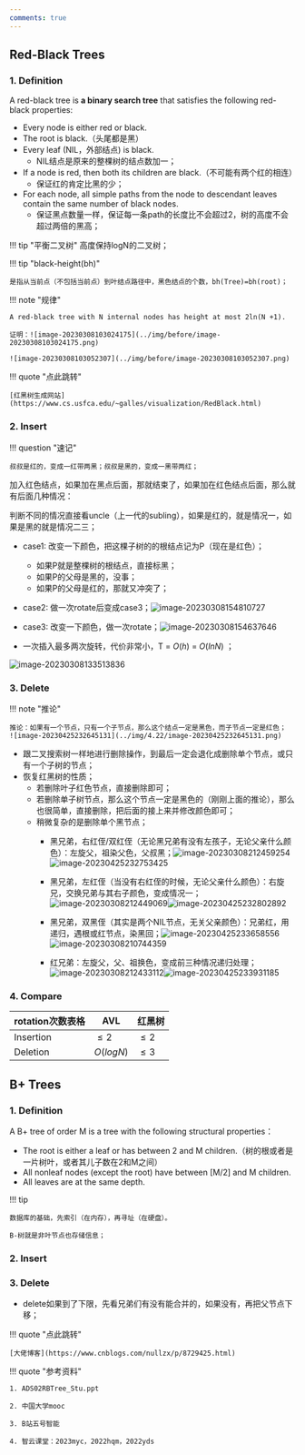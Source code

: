 ```yaml
---
comments: true
---
```

## Red-Black Trees
### 1. Definition
A red-black tree is **a binary search tree** that satisfies the following red-black properties:

- Every node is either red or black.
- The root is black.（头尾都是黑）
- Every leaf (NIL，外部结点) is black.
    - NIL结点是原来的整棵树的结点数加一；
- If a node is red, then both its children are black.（不可能有两个红的相连）
    - 保证红的肯定比黑的少；
- For each node, all simple paths from the node to descendant leaves contain the same number of black nodes.
    - 保证黑点数量一样，保证每一条path的长度比不会超过2，树的高度不会超过两倍的黑高；

!!! tip "平衡二叉树"
    高度保持logN的二叉树；


!!! tip "black-height(bh)"

    是指从当前点（不包括当前点）到叶结点路径中，黑色结点的个数，bh(Tree)=bh(root)；


!!! note "规律"

    A red-black tree with N internal nodes has height at most 2ln(N +1).

    证明：![image-20230308103024175](../img/before/image-20230308103024175.png)

    ![image-20230308103052307](../img/before/image-20230308103052307.png)


!!! quote "点此跳转"

    [红黑树生成网站](https://www.cs.usfca.edu/~galles/visualization/RedBlack.html)


### 2. Insert

!!! question "速记"

    叔叔是红的，变成一红带两黑；叔叔是黑的，变成一黑带两红；


加入红色结点，如果加在黑点后面，那就结束了，如果加在红色结点后面，那么就有后面几种情况：

判断不同的情况直接看uncle（上一代的subling），如果是红的，就是情况一，如果是黑的就是情况二三；

- case1: 改变一下颜色，把这棵子树的的根结点记为P（现在是红色）；
    - 如果P就是整棵树的根结点，直接标黑；
    - 如果P的父母是黑的，没事；
    - 如果P的父母是红的，那就又冲突了；

- case2: 做一次rotate后变成case3；![image-20230308154810727](../img/before/image-20230308154810727.png)
- case3: 改变一下颜色，做一次rotate；![image-20230308154637646](../img/before/image-20230308154637646.png)
- 一次插入最多两次旋转，代价非常小，T = $O( h )$ = $O( lnN )$ ；

![image-20230308133513836](../img/before/image-20230308133513836.png)

### 3. Delete 



!!! note "推论"

    推论：如果有一个节点，只有一个子节点，那么这个结点一定是黑色，而子节点一定是红色；
    ![image-20230425232645131](../img/4.22/image-20230425232645131.png)


- 跟二叉搜索树一样地进行删除操作，到最后一定会退化成删除单个节点，或只有一个子树的节点；
- 恢复红黑树的性质；
    - 若删除叶子红色节点，直接删除即可；
    - 若删除单子树节点，那么这个节点一定是黑色的（刚刚上面的推论），那么也很简单，直接删除，把后面的接上来并修改颜色即可；
    - 稍微复杂的是删除单个黑节点；
        - 黑兄弟，右红侄/双红侄（无论黑兄弟有没有左孩子，无论父亲什么颜色）：左旋父，祖染父色，父叔黑；![image-20230308212459254](../img/before/image-20230308212459254.png)![image-20230425232753425](../img/4.22/image-20230425232753425.png)
        - 黑兄弟，左红侄（当没有右红侄的时候，无论父亲什么颜色）：右旋兄，交换兄弟与其右子颜色，变成情况一；![image-20230308212449069](../img/before/image-20230308212449069.png)![image-20230425232802892](../img/4.22/image-20230425232802892.png)
        - 黑兄弟，双黑侄（其实是两个NIL节点，无关父亲颜色）：兄弟红，用递归，遇根或红节点，染黑回；![image-20230425233658556](../img/4.22/image-20230425233658556.png)![image-20230308210744359](../img/before/image-20230308210744359.png)
    
        - 红兄弟：左旋父，父、祖换色，变成前三种情况递归处理；![image-20230308212433112](../img/before/image-20230308212433112.png)![image-20230425233931185](../img/4.22/image-20230425233931185.png)

### 4. Compare

| rotation次数表格 | AVL       | 红黑树 |
| ---------------- | --------- | ------ |
| Insertion        | $\le2$    | $\le2$ |
| Deletion         | $O(logN)$ | $\le3$ |

## B+ Trees

### 1. Definition

A B+ tree of order M is a tree with the following structural properties：

- The root is either a leaf or has between 2 and M children.（树的根或者是一片树叶，或者其儿子数在2和M之间）
- All nonleaf nodes (except the root) have between [M/2] and M children.
- All leaves are at the same depth.

!!! tip 

    数据库的基础，先索引（在内存），再寻址（在硬盘）。

    B-树就是非叶节点也存储信息；



### 2. Insert

### 3. Delete

- delete如果到了下限，先看兄弟们有没有能合并的，如果没有，再把父节点下移；

!!! quote "点此跳转"

    [大佬博客](https://www.cnblogs.com/nullzx/p/8729425.html)


!!! quote "参考资料"

    1. ADS02RBTree_Stu.ppt

    2. 中国大学mooc

    3. B站五号智能

    4. 智云课堂：2023myc，2022hqm，2022yds